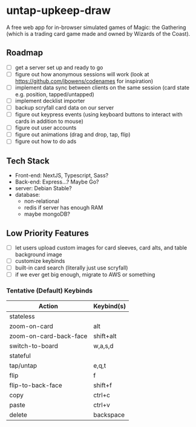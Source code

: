 # untap-upkeep-draw
A free web app for in-browser simulated games of Magic: the Gathering (which is a trading card game made and owned by Wizards of the Coast).

## Roadmap
- [ ] get a server set up and ready to go
- [ ] figure out how anonymous sessions will work (look at https://github.com/jbowens/codenames for inspiration)
- [ ] implement data sync between clients on the same session (card state e.g. position, tapped/untapped)
- [ ] implement decklist importer
- [ ] backup scryfall card data on our server
- [ ] figure out keypress events (using keyboard buttons to interact with cards in addition to mouse)
- [ ] figure out user accounts
- [ ] figure out animations (drag and drop, tap, flip)
- [ ] figure out how to do ads

## Tech Stack
- Front-end: NextJS, Typescript, Sass?
- Back-end: Express...? Maybe Go?
- server: Debian Stable?
- database:
  - non-relational
  - redis if server has enough RAM
  - maybe mongoDB?

## Low Priority Features
- [ ] let users upload custom images for card sleeves, card alts, and table background image
- [ ] customize keybinds
- [ ] built-in card search (literally just use scryfall)
- [ ] if we ever get big enough, migrate to AWS or something

### Tentative (Default) Keybinds
| Action | Keybind(s) |
| ---    | ---        |
| stateless |
| zoom-on-card | alt |
| zoom-on-card-back-face | shift+alt |
| switch-to-board | w,a,s,d |
| stateful |
| tap/untap | e,q,t |
| flip | f |
| flip-to-back-face | shift+f |
| copy | ctrl+c |
| paste | ctrl+v |
| delete | backspace |
